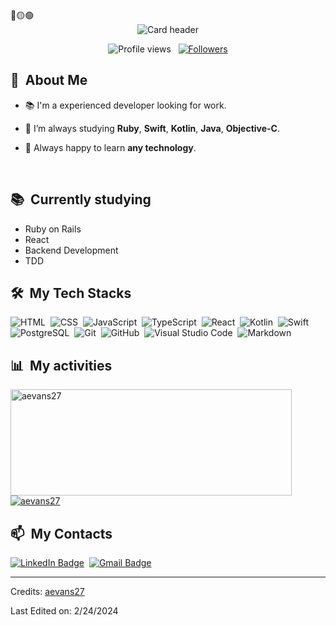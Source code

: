 <div>
🔴🟡🟢

<br>

</div>


<div align="center">
  <img src="https://raw.githubusercontent.com/gist/Pepyn0/99b1635ffc5c8e325bdcdd93115f09f9/raw/22c367b789fc8fabb9608e44133eddb3c3c432ce/github-header-image.svg" alt="Card header"/>
</div>

<p align="center">
  <img src="https://komarev.com/ghpvc/?username=Pepyn0&color=blueviolet" alt="Profile views" />
  &nbsp;
  <a href="https://github.com/aevans27?tab=followers">
    <img src="https://img.shields.io/github/followers/aevans27?style=social" alt="Followers" />
  </a>
</p>


<div>

  ## 🧭 &nbsp;About Me

  - 📚 I'm a experienced developer looking for work.
  <!-- - 🔭 I'm currently working on <a href="#">MyJob</a> -->

  - 🌱  I’m always studying **Ruby**, **Swift**, **Kotlin**, **Java**, **Objective-C**.

  - 💬 Always happy to learn **any technology**.

  <br>
  

</div>


<div align="center">
</div>


<div>

  ## 📚 &nbsp;Currently studying

  - Ruby on Rails
  - React
  - Backend Development
  - TDD

</div>


<div>

  ## 🛠️ &nbsp;My Tech Stacks

  ![HTML](https://img.shields.io/badge/-HTML-0D1117?style=flat&logo=HTML5)&nbsp;
  ![CSS](https://img.shields.io/badge/-CSS-0D1117?style=flat&logo=CSS3&logoColor=1572B6)&nbsp;
  ![JavaScript](https://img.shields.io/badge/-JavaScript-0D1117?style=flat&logo=javascript)&nbsp;
  ![TypeScript](https://img.shields.io/badge/-TypeScript-0D1117?style=flat&logo=typescript)&nbsp;
  ![React](https://img.shields.io/badge/-React-0D1117?style=flat&logo=react)&nbsp;
  ![Kotlin](https://img.shields.io/badge/-Kotlin-0D1117?style=flat&logo=kotlin)&nbsp;
  ![Swift](https://img.shields.io/badge/-Kotlin-0D1117?style=flat&logo=swift)&nbsp;
  ![PostgreSQL](https://img.shields.io/badge/-PostgreSQL-0D1117?style=flat&logo=postgresql)&nbsp;
  ![Git](https://img.shields.io/badge/-Git-0D1117?style=flat&logo=git)&nbsp;
  ![GitHub](https://img.shields.io/badge/-GitHub-0D1117?style=flat&logo=github)&nbsp;
  ![Visual Studio Code](https://img.shields.io/badge/-VS%20Code-0D1117?style=flat&logo=visual-studio-code&logoColor=007ACC)&nbsp;
  ![Markdown](https://img.shields.io/badge/-Markdown-0D1117?style=flat&logo=markdown)

</div>


<div>

  ## 📊 &nbsp;My activities
  <a href="https://github.com/aevans27">
    <img width=450 height=170 align="center" alt="aevans27" src="https://github-readme-stats.vercel.app/api?username=aevans27&theme=midnight-purple&show_icons=true&bg_color=0D1117&hide_border=true&count_private=true" />
  </a>
  <a href="https://github.com/aevans27">
    <img align="center" alt="aevans27" src="https://github-readme-stats.vercel.app/api/top-langs/?username=aevans27&theme=midnight-purple&layout=compact&bg_color=0D1117&hide_border=true&count_private=true" />
  </a>
</div>

<div>

  ## 📫 &nbsp;My Contacts

  <!-- [![Portfolio Badge](https://img.shields.io/badge/-Portifolio-blueviolet?style=flat-square&logo=Portfolio&logoColor=white)](https://pepyn0.github.io/)&nbsp; -->
  [![LinkedIn Badge](https://img.shields.io/badge/-Pablo_Silva-blue?style=flat-square&logo=Linkedin&logoColor=white&link=https://www.linkedin.com/in/allan-evans-2c/)](https://www.linkedin.com/in/allan-evans-2c/)&nbsp;
  [![Gmail Badge](https://img.shields.io/badge/-pablo.pds100@gmail.com-red?style=flat-square&logo=Gmail&logoColor=white)](mailto:oneblankpage27@gmail.com)&nbsp;

</div>

<!-- ## 📚 &nbsp;My Projects -->


------
Credits: [aevans27](https://github.com/aevans27)

Last Edited on: 2/24/2024
